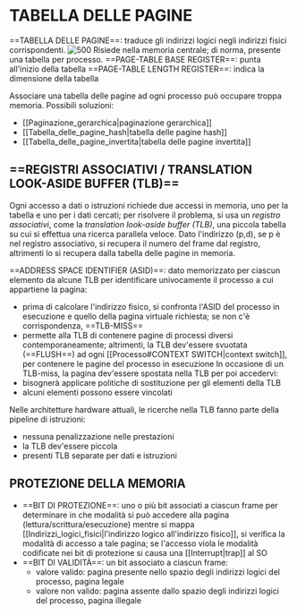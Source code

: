 # TABELLA DELLE PAGINE
==TABELLA DELLE PAGINE==: traduce gli indirizzi logici negli indirizzi fisici corrispondenti.
![500](tabella_delle_pagine.png)
Risiede nella memoria centrale; di norma, presente una tabella per processo.
==PAGE-TABLE BASE REGISTER==: punta all'inizio della tabella
==PAGE-TABLE LENGTH REGISTER==: indica la dimensione della tabella

Associare una tabella delle pagine ad ogni processo può occupare troppa memoria.
Possibili soluzioni:
- [[Paginazione_gerarchica|paginazione gerarchica]]
- [[Tabella_delle_pagine_hash|tabella delle pagine hash]]
- [[Tabella_delle_pagine_invertita|tabella delle pagine invertita]]

## ==REGISTRI ASSOCIATIVI / TRANSLATION LOOK-ASIDE BUFFER (TLB)==
Ogni accesso a dati o istruzioni richiede due accessi in memoria, uno per la tabella e uno per i dati cercati; per risolvere il problema, si usa un _registro associativi_, come la _translation look-aside buffer (TLB)_, una piccola tabella su cui si effettua una ricerca parallela veloce.
Dato l'indirizzo (p,d), se p è nel registro associativo, si recupera il numero del frame dal registro, altrimenti lo si recupera dalla tabella delle pagine in memoria.

==ADDRESS SPACE IDENTIFIER (ASID)==: dato memorizzato per ciascun elemento da alcune TLB per identificare univocamente il processo a cui appartiene la pagina:
- prima di calcolare l'indirizzo fisico, si confronta l'ASID del processo in esecuzione e quello della pagina virtuale richiesta; se non c'è corrispondenza, ==TLB-MISS==
- permette alla TLB di contenere pagine di processi diversi contemporaneamente; altrimenti, la TLB dev'essere svuotata (==FLUSH==) ad ogni [[Processo#CONTEXT SWITCH|context switch]], per contenere le pagine del processo in esecuzione
In occasione di un TLB-miss, la pagina dev'essere spostata nella TLB per poi accedervi:
- bisognerà applicare politiche di sostituzione per gli elementi della TLB
- alcuni elementi possono essere vincolati

Nelle architetture hardware attuali, le ricerche nella TLB fanno parte della pipeline di istruzioni:
- nessuna penalizzazione nelle prestazioni
- la TLB dev'essere piccola
- presenti TLB separate per dati e istruzioni

## PROTEZIONE DELLA MEMORIA
- ==BIT DI PROTEZIONE==: uno o più bit associati a ciascun frame per determinare in che modalità si può accedere alla pagina (lettura/scrittura/esecuzione)
	mentre si mappa [[Indirizzi_logici_fisici|l'indirizzo logico all'indirizzo fisico]], si verifica la modalità di accesso a tale pagina; se l'accesso viola le modalità codificate nei bit di protezione si causa una [[Interrupt|trap]] al SO
- ==BIT DI VALIDITÀ==: un bit associato a ciascun frame:
	- valore valido: pagina presente nello spazio degli indirizzi logici del processo, pagina legale
	- valore non valido: pagina assente dallo spazio degli indirizzi logici del processo, pagina illegale